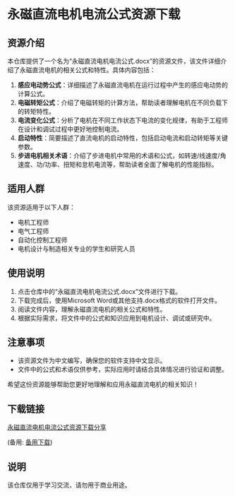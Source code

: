 # 永磁直流电机电流公式资源下载

## 资源介绍

本仓库提供了一个名为“永磁直流电机电流公式.docx”的资源文件，该文件详细介绍了永磁直流电机的相关公式和特性。具体内容包括：

1. **感应电动势公式**：详细描述了永磁直流电机在运行过程中产生的感应电动势的计算公式。
2. **电磁转矩公式**：介绍了电磁转矩的计算方法，帮助读者理解电机在不同负载下的转矩特性。
3. **电流变化公式**：分析了电机在不同工作状态下电流的变化规律，有助于工程师在设计和调试过程中更好地控制电流。
4. **启动特性**：简要描述了直流电机的启动特性，包括启动电流和启动转矩等关键参数。
5. **步进电机相关术语**：介绍了步进电机中常用的术语和公式，如转速/线速度/角速度、功/功率、扭矩和怠机电流等，帮助读者全面了解电机的性能指标。

## 适用人群

该资源适用于以下人群：

- 电机工程师
- 电气工程师
- 自动化控制工程师
- 电机设计与制造相关专业的学生和研究人员

## 使用说明

1. 点击仓库中的“永磁直流电机电流公式.docx”文件进行下载。
2. 下载完成后，使用Microsoft Word或其他支持.docx格式的软件打开文件。
3. 阅读文件内容，理解永磁直流电机的相关公式和特性。
4. 根据实际需求，将文件中的公式和知识应用到电机设计、调试或研究中。

## 注意事项

- 该资源文件为中文编写，确保您的软件支持中文显示。
- 文件中的公式和术语仅供参考，实际应用时请结合具体情况进行验证和调整。

希望这份资源能够帮助您更好地理解和应用永磁直流电机的相关知识！

## 下载链接
[永磁直流电机电流公式资源下载分享](https://pan.quark.cn/s/70daba543d7f) 

(备用: [备用下载](https://pan.baidu.com/s/1IksKxOpV65rJ5IA5DBYZtw?pwd=1234))

## 说明

该仓库仅用于学习交流，请勿用于商业用途。
